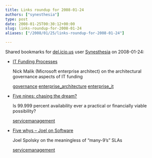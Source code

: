 ```yaml
---
title: Links roundup for 2008-01-24
authors: ["synesthesia"]
type: post
date: 2008-01-25T00:30:12+00:00
slug: links-roundup-for-2008-01-24 
aliases: ["/2008/01/25/links-roundup-for-2008-01-24"]

---
```

Shared bookmarks for [del.icio.us][1] user [Synesthesia][2] on 2008-01-24:

  * [IT Funding Processes][3]
  
    Nick Malik (Microsoft enterprise architect) on the architectural governance aspects of IT funding
  
    [governance][4] [enterprise_architecture][5] [enterprise_it][6]
  * [Five nines: chasing the dream?][7]
  
    Is 99.999 percent availability ever a practical or financially viable possibility?
  
    [servicemanagement][8]
  * [Five whys &#8211; Joel on Software][9]
  
    Joel Spolsky on the meaningless of &#8220;many-9&#8217;s&#8221; SLAs
  
    [servicemanagement][8]

 [1]: https://del.icio.us/
 [2]: https://del.icio.us/synesthesia
 [3]: https://blogs.msdn.com/nickmalik/archive/2007/12/02/it-funding-processes.aspx
 [4]: https://del.icio.us/synesthesia/governance
 [5]: https://del.icio.us/synesthesia/enterprise_architecture
 [6]: https://del.icio.us/synesthesia/enterprise_it
 [7]: https://www.continuitycentral.com/feature0267.htm
 [8]: https://del.icio.us/synesthesia/servicemanagement
 [9]: https://www.joelonsoftware.com/items/2008/01/22.html